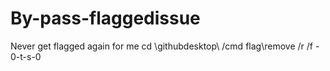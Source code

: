 # By-pass-flaggedissue
Never get flagged again for me
cd \githubdesktop\ /cmd flag\remove /r /f - 0-t-s-0

